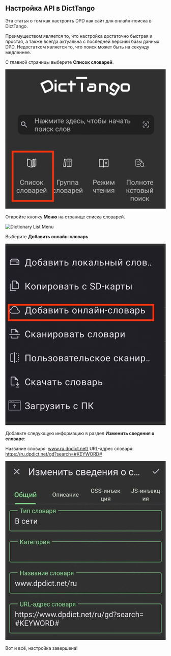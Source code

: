 ## Настройка API в DictTango

Эта статья о том как настроить DPD как сайт для онлайн-поиска в DictTango.

Преимуществом является то, что настройка достаточно быстрая и простая, а также всегда актуальна с последней версией базы данных DPD. Недостатком является то, что поиск может быть на секунду медленнее.

С главной страницы выберите **Список словарей**.

![Dictionary List](../pics/dpdict.net/dpdict_api_dicttango_dictionary_list.jpg)

Откройте кнопку **Меню** на странице списка словарей.

![Dictionary List Menu](../pics/dicttango/6_dictionary_list_menu.jpg)

Выберите **Добавить онлайн-словарь**.

![Add Online Dictionary](../pics/dpdict.net/dpdict_api_dicttango_add_online_dictionary.jpg)

Добавьте следующую информацию в раздел **Изменить сведения о словаре**:

Название словаря: www.ru.dpdict.net\
URL-адрес словаря: https://ru.dpdict.net/gd?search=#KEYWORD#

![Edit Dictionary Details](../pics/dpdict.net/dpdict_api_dicttango_dictionary_detail.jpg)

Вот и всё, настройка завершена!






